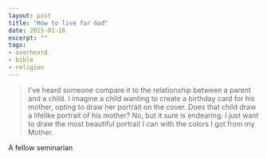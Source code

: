 ```yaml
---
layout: post
title: "How to live for God"
date: 2015-01-16
excerpt: ""
tags:
- overheard
- bible
- religion
---
```

> I've heard someone compare it to the relationship between a parent and a child. I imagine a child wanting to create a birthday card for his mother, opting to draw her portrait on the cover. Does that child draw a lifelike portrait of his mother? No, but it sure is endearing. I just want to draw the most beautiful portrait I can with the colors I got from my Mother.

A fellow seminarian